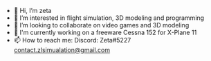 - 👋 Hi, I’m zeta
- 👀 I’m interested in flight simulation, 3D modeling and programming
- 💞️ I’m looking to collaborate on video games and 3D modeling
- 🔨 I'm currently working on a freeware Cessna 152 for X-Plane 11
- 📫 How to reach me:
Discord: Zeta#5227
contact.zlsimualation@gmail.com

<!---
zeta976/zeta976 is a ✨ special ✨ repository because its `README.md` (this file) appears on your GitHub profile.
You can click the Preview link to take a look at your changes.
--->
